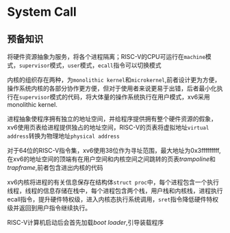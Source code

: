 # System Call

## 预备知识

将硬件资源抽象为服务，将各个进程隔离；RISC-V的CPU可运行在`machine`模式，`supervisor`模式，`user`模式，`ecall`指令可以切换模式

内核的组织存在两种，为`monolithic kernel`和`microkernel`,前者设计更为方便，操作系统内核的各部分协作更方便，但对于使用者来说更易于出错，后者最小化执行在`supervisor`模式的代码，将大体量的操作系统执行在用户模式，xv6采用monolithic kernel.

进程抽象使程序拥有独立的地址空间，并给程序提供拥有整个硬件资源的假象，xv6使用页表给进程提供独占的地址空间，RISC-V的页表将虚拟地址`virtual address`转换为物理地址`physical address`

对于64位的RISC-V指令集，xv6使用38位作为寻址范围，最大地址为0x3fffffffff,在xv6的地址空间的顶端有在用户空间和内核空间之间跳转的页表*trampoline*和*trapframe*,前者包含进出内核的代码

xv6内核将进程的有关信息保存在结构体`struct proc`中，每个进程包含一个执行线程，线程的信息存储在栈中，每个进程包含两个栈，用户栈和内核栈，进程执行ecall指令，提升硬件特权级，进入内核态执行系统调用，`sret`指令降低硬件特权级并返回到用户指令继续执行。

RISC-V计算机启动后会首先加载*boot loader*,引导装载程序
